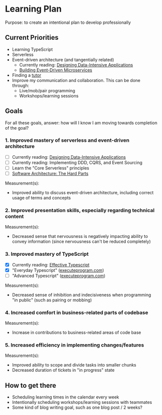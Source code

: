 # Learning Plan

Purpose: to create an intentional plan to develop professionally

## Current Priorities

- Learning TypeScript
- Serverless
- Event-driven architecture (and tangentially related)
  - Currently reading: [Designing Data-Intensive Applications](https://www.amazon.de/-/en/Martin-Kleppmann/dp/1449373321/ref=sr_1_1?keywords=datenintensive+anwendungen+gestalten&qid=1673550491&sprefix=designing+d%2Caps%2C101&sr=8-1)
  - [Building Event-Driven Microservices](https://www.amazon.de/-/en/gp/product/1492057894/ref=ox_sc_act_title_2?smid=A3JWKAKR8XB7XF&psc=1)
- Finding a [tutor](./tutoring_plan.md)
- Improve my communication and collaboration. This can be done through:
  - Live/mob/pair programming
  - Workshops/learning sessions

## Goals

For all these goals, answer: how will I know I am moving towards completion of the goal?

### 1. Improved mastery of serverless and event-driven architecture

- [ ] Currently reading: [Designing Data-Intensive Applications](https://www.amazon.de/-/en/Martin-Kleppmann/dp/1449373321/ref=sr_1_1?keywords=datenintensive+anwendungen+gestalten&qid=1673550491&sprefix=designing+d%2Caps%2C101&sr=8-1)
- [ ] Currently reading: Implementing DDD, CQRS, and Event Sourcing
- [ ] Learn the "Core Serverless" principles
- [ ] [Software Architecture: The Hard Parts](https://www.amazon.de/-/en/gp/product/1492086894/ref=ox_sc_act_title_1?smid=A3JWKAKR8XB7XF&psc=1)

Measurement(s):

- Improved ability to discuss event-driven architecture, including correct usage of terms and concepts

### 2. Improved presentation skills, especially regarding technical content

Measurement(s):

- Decreased sense that nervousness is negatively impacting ability to convey information (since nervousness can't be reduced completely)

### 3. Improved mastery of TypeScript

- [x] Currently reading: [Effective Typescript](https://effectivetypescript.com/)
- [x] "Everyday Typescript" ([executeprogram.com](https://www.executeprogram.com/course))
- [ ] "Advanced Typescript" ([executeprogram.com](https://www.executeprogram.com/course))

Measurement(s):

- Decreased sense of inhibition and indecisiveness when programming "in public" (such as pairing or mobbing)

### 4. Increased comfort in business-related parts of codebase

Measurement(s):

- Increase in contributions to business-related areas of code base

### 5. Increased efficiency in implementing changes/features

Measurement(s):

- Improved ability to scope and divide tasks into smaller chunks
- Decreased duration of tickets in "in progress" state

## How to get there

- Scheduling learning times in the calendar every week
- Intentionally scheduling workshops/learning sessions with teammates
- Some kind of blog writing goal, such as one blog post / 2 weeks?
